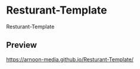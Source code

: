 # Resturant-Template
Resturant-Template
## Preview 
https://arnoon-media.github.io/Resturant-Template/
